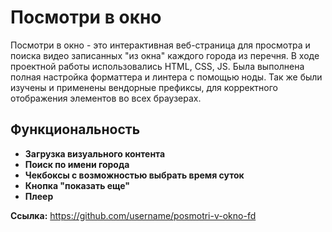 # Посмотри в окно
Посмотри в окно - это интерактивная веб-страница для просмотра и поиска видео записанных "из окна" каждого города из перечня. В ходе проектной работы использовались HTML, CSS, JS.
Была выполнена полная настройка форматтера и линтера с помощью ноды. Так же были изучены и применены вендорные префиксы, для корректного отображения элементов во всех браузерах. 


## Функциональность
- **Загрузка визуального контента**
- **Поиск по имени города**
- **Чекбоксы с возможностью выбрать время суток**
- **Кнопка "показать еще"**
- **Плеер**

**Ссылка:**
 https://github.com/username/posmotri-v-okno-fd
